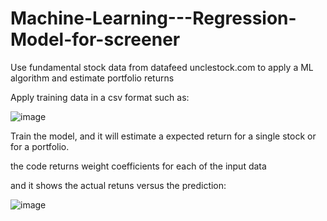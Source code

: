 # Machine-Learning---Regression-Model-for-screener
Use fundamental stock data from datafeed unclestock.com to apply a ML algorithm and estimate portfolio returns

Apply training data in a csv format such as:

![image](https://user-images.githubusercontent.com/78446548/109010868-9caf7c00-76b0-11eb-953b-4c7539d63c0f.png)

Train the model, and it will estimate a expected return for a single stock or for a portfolio.

the code returns weight coefficients for each of the input data

and it shows the actual retuns versus the prediction:

![image](https://user-images.githubusercontent.com/78446548/109011090-d97b7300-76b0-11eb-8946-71c6629ff51b.png)

